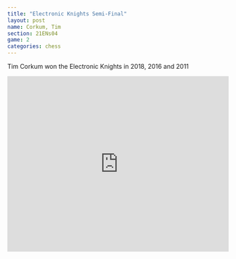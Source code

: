 ```yaml
---
title: "Electronic Knights Semi-Final"
layout: post
name: Corkum, Tim
section: 21ENs04
game: 2
categories: chess
---
```

Tim Corkum won the Electronic Knights in 2018, 2016 and 2011

<div style="display: flex; justify-content: center;">
  <iframe style='border: 0;' width='900px' height='400px' src='https://share.chessbase.com/SharedGames/frame/?p=n0EWyBbXH+TTThRmlQLPFiUsvofXin0Urx7Nn8oIs1nlKWWjEvUJCIz6WV0XLPpo'></iframe>
</div>

